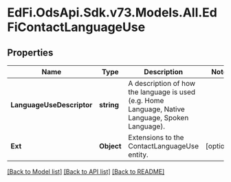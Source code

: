 # EdFi.OdsApi.Sdk.v73.Models.All.EdFiContactLanguageUse

## Properties

Name | Type | Description | Notes
------------ | ------------- | ------------- | -------------
**LanguageUseDescriptor** | **string** | A description of how the language is used (e.g. Home Language, Native Language, Spoken Language). | 
**Ext** | **Object** | Extensions to the ContactLanguageUse entity. | [optional] 

[[Back to Model list]](../../README.md#documentation-for-models) [[Back to API list]](../../README.md#documentation-for-api-endpoints) [[Back to README]](../../README.md)

